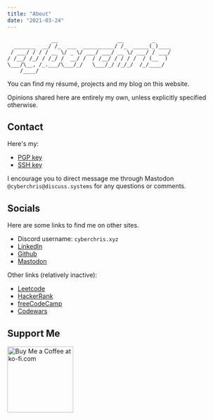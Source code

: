 ```yaml
---
title: "About"
date: "2021-03-24"
---
```


```
              __                   __         _     
  _______  __/ /_  ___  __________/ /_  _____(_)____
 / ___/ / / / __ \/ _ \/ ___/ ___/ __ \/ ___/ / ___/
/ /__/ /_/ / /_/ /  __/ /  / /__/ / / / /  / (__  ) 
\___/\__, /_.___/\___/_/   \___/_/ /_/_/  /_/____/  
    /____/                                          
```

You can find my résumé, projects and my blog on this website.

Opinions shared here are entirely my own, unless explicitly specified otherwise.

## Contact

Here's my:
- [PGP key](/Chris_0x992C9E2D_public.asc)
- [SSH key](/id_rsa_pub.txt)

I encourage you to direct message me through Mastodon `@cyberchris@discuss.systems`
for any questions or comments.

## Socials

Here are some links to find me on other sites.

* Discord username: `cyberchris.xyz`
* [LinkedIn](https://www.linkedin.com/in/chris-tomy/) 
* [Github](https://github.com/cyber-chris)
* [Mastodon](https://discuss.systems/@cyberchris)

Other links (relatively inactive):

* [Leetcode](https://leetcode.com/thevirtuoso1973/)
* [HackerRank](https://www.hackerrank.com/thevirtuoso1973)
* [freeCodeCamp](https://www.freecodecamp.org/thevirtuoso1973)
* [Codewars](https://www.codewars.com/users/thevirtuoso1973)

## Support Me

<a href='https://ko-fi.com/T6T2105I3' target='_blank'>
  <img width="150" style="display: inline-block;"
       src='https://az743702.vo.msecnd.net/cdn/kofi5.png?v=2'
       border='0' alt='Buy Me a Coffee at ko-fi.com' /></a>
